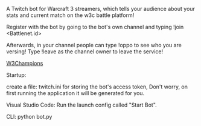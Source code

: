 A Twitch bot for Warcraft 3 streamers, 
which tells your audience about your stats and current match on the w3c battle platform!

Register with the bot by going to the bot's own channel and typing !join <Battlenet.id>

Afterwards, in your channel people can type !oppo to see who you are versing! Type !leave as the channel owner to leave the service!

[W3Champions](https://w3champions.com)


Startup: 

create a file: twitch.ini for storing the bot's access token, Don't worry, on first running the application it will be generated for you.

Visual Studio Code:
Run the launch config called "Start Bot".

CLI:
python bot.py
